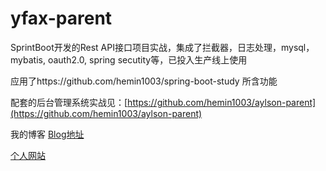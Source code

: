 # yfax-parent

SprintBoot开发的Rest API接口项目实战，集成了拦截器，日志处理，mysql，mybatis, oauth2.0, spring secutity等，已投入生产线上使用

应用了https://github.com/hemin1003/spring-boot-study 所含功能

配套的后台管理系统实战见：[https://github.com/hemin1003/aylson-parent](https://github.com/hemin1003/aylson-parent)

我的博客
[Blog地址](http://blog.csdn.net/hemin1003)

[个人网站](http://heminit.com/)